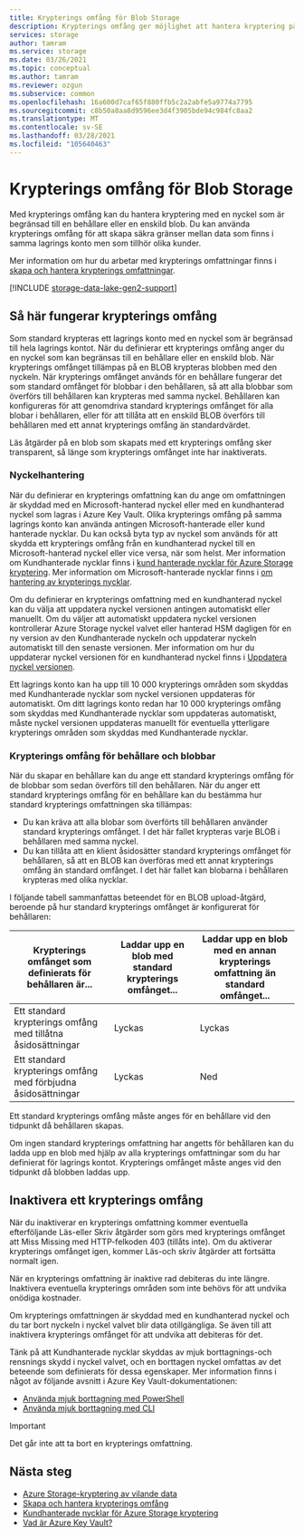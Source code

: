 ```yaml
---
title: Krypterings omfång för Blob Storage
description: Krypterings omfång ger möjlighet att hantera kryptering på nivån för behållaren eller en enskild blob. Du kan använda krypterings omfång för att skapa säkra gränser mellan data som finns i samma lagrings konto men som tillhör olika kunder.
services: storage
author: tamram
ms.service: storage
ms.date: 03/26/2021
ms.topic: conceptual
ms.author: tamram
ms.reviewer: ozgun
ms.subservice: common
ms.openlocfilehash: 16a600d7caf65f880ffb5c2a2abfe5a9774a7795
ms.sourcegitcommit: c8b50a8aa8d9596ee3d4f3905bde94c984fc8aa2
ms.translationtype: MT
ms.contentlocale: sv-SE
ms.lasthandoff: 03/28/2021
ms.locfileid: "105640463"
---
```

# <a name="encryption-scopes-for-blob-storage"></a>Krypterings omfång för Blob Storage

Med krypterings omfång kan du hantera kryptering med en nyckel som är begränsad till en behållare eller en enskild blob. Du kan använda krypterings omfång för att skapa säkra gränser mellan data som finns i samma lagrings konto men som tillhör olika kunder.

Mer information om hur du arbetar med krypterings omfattningar finns i [skapa och hantera krypterings omfattningar](encryption-scope-manage.md).

[!INCLUDE [storage-data-lake-gen2-support](../../../includes/storage-data-lake-gen2-support.md)]

## <a name="how-encryption-scopes-work"></a>Så här fungerar krypterings omfång

Som standard krypteras ett lagrings konto med en nyckel som är begränsad till hela lagrings kontot. När du definierar ett krypterings omfång anger du en nyckel som kan begränsas till en behållare eller en enskild blob. När krypterings omfånget tillämpas på en BLOB krypteras blobben med den nyckeln. När krypterings omfånget används för en behållare fungerar det som standard omfånget för blobbar i den behållaren, så att alla blobbar som överförs till behållaren kan krypteras med samma nyckel. Behållaren kan konfigureras för att genomdriva standard krypterings omfånget för alla blobar i behållaren, eller för att tillåta att en enskild BLOB överförs till behållaren med ett annat krypterings omfång än standardvärdet.

Läs åtgärder på en blob som skapats med ett krypterings omfång sker transparent, så länge som krypterings omfånget inte har inaktiverats.

### <a name="key-management"></a>Nyckelhantering

När du definierar en krypterings omfattning kan du ange om omfattningen är skyddad med en Microsoft-hanterad nyckel eller med en kundhanterad nyckel som lagras i Azure Key Vault. Olika krypterings omfång på samma lagrings konto kan använda antingen Microsoft-hanterade eller kund hanterade nycklar. Du kan också byta typ av nyckel som används för att skydda ett krypterings omfång från en kundhanterad nyckel till en Microsoft-hanterad nyckel eller vice versa, när som helst. Mer information om Kundhanterade nycklar finns i [kund hanterade nycklar för Azure Storage kryptering](../common/customer-managed-keys-overview.md). Mer information om Microsoft-hanterade nycklar finns i [om hantering av krypterings nycklar](../common/storage-service-encryption.md#about-encryption-key-management).

Om du definierar en krypterings omfattning med en kundhanterad nyckel kan du välja att uppdatera nyckel versionen antingen automatiskt eller manuellt. Om du väljer att automatiskt uppdatera nyckel versionen kontrollerar Azure Storage nyckel valvet eller hanterad HSM dagligen för en ny version av den Kundhanterade nyckeln och uppdaterar nyckeln automatiskt till den senaste versionen. Mer information om hur du uppdaterar nyckel versionen för en kundhanterad nyckel finns i [Uppdatera nyckel versionen](../common/customer-managed-keys-overview.md#update-the-key-version).

Ett lagrings konto kan ha upp till 10 000 krypterings områden som skyddas med Kundhanterade nycklar som nyckel versionen uppdateras för automatiskt. Om ditt lagrings konto redan har 10 000 krypterings omfång som skyddas med Kundhanterade nycklar som uppdateras automatiskt, måste nyckel versionen uppdateras manuellt för eventuella ytterligare krypterings områden som skyddas med Kundhanterade nycklar.  

### <a name="encryption-scopes-for-containers-and-blobs"></a>Krypterings omfång för behållare och blobbar

När du skapar en behållare kan du ange ett standard krypterings omfång för de blobbar som sedan överförs till den behållaren. När du anger ett standard krypterings omfång för en behållare kan du bestämma hur standard krypterings omfattningen ska tillämpas:

- Du kan kräva att alla blobar som överförts till behållaren använder standard krypterings omfånget. I det här fallet krypteras varje BLOB i behållaren med samma nyckel.
- Du kan tillåta att en klient åsidosätter standard krypterings omfånget för behållaren, så att en BLOB kan överföras med ett annat krypterings omfång än standard omfånget. I det här fallet kan blobarna i behållaren krypteras med olika nycklar.

I följande tabell sammanfattas beteendet för en BLOB upload-åtgärd, beroende på hur standard krypterings omfånget är konfigurerat för behållaren:

| Krypterings omfånget som definierats för behållaren är... | Laddar upp en blob med standard krypterings omfånget... | Laddar upp en blob med en annan krypterings omfattning än standard omfånget... |
|--|--|--|
| Ett standard krypterings omfång med tillåtna åsidosättningar | Lyckas | Lyckas |
| Ett standard krypterings omfång med förbjudna åsidosättningar | Lyckas | Ned |

Ett standard krypterings omfång måste anges för en behållare vid den tidpunkt då behållaren skapas.

Om ingen standard krypterings omfattning har angetts för behållaren kan du ladda upp en blob med hjälp av alla krypterings omfattningar som du har definierat för lagrings kontot. Krypterings omfånget måste anges vid den tidpunkt då blobben laddas upp.

## <a name="disabling-an-encryption-scope"></a>Inaktivera ett krypterings omfång

När du inaktiverar en krypterings omfattning kommer eventuella efterföljande Läs-eller Skriv åtgärder som görs med krypterings omfånget att Miss Missing med HTTP-felkoden 403 (tillåts inte). Om du aktiverar krypterings omfånget igen, kommer Läs-och skriv åtgärder att fortsätta normalt igen.

När en krypterings omfattning är inaktive rad debiteras du inte längre. Inaktivera eventuella krypterings områden som inte behövs för att undvika onödiga kostnader.

Om krypterings omfattningen är skyddad med en kundhanterad nyckel och du tar bort nyckeln i nyckel valvet blir data otillgängliga. Se även till att inaktivera krypterings omfånget för att undvika att debiteras för det.

Tänk på att Kundhanterade nycklar skyddas av mjuk borttagnings-och rensnings skydd i nyckel valvet, och en borttagen nyckel omfattas av det beteende som definierats för dessa egenskaper. Mer information finns i något av följande avsnitt i Azure Key Vault-dokumentationen:

- [Använda mjuk borttagning med PowerShell](../../key-vault/general/key-vault-recovery.md)
- [Använda mjuk borttagning med CLI](../../key-vault/general/key-vault-recovery.md)

> [!IMPORTANT]
> Det går inte att ta bort en krypterings omfattning.

## <a name="next-steps"></a>Nästa steg

- [Azure Storage-kryptering av vilande data](../common/storage-service-encryption.md)
- [Skapa och hantera krypterings omfång](encryption-scope-manage.md)
- [Kundhanterade nycklar för Azure Storage kryptering](../common/customer-managed-keys-overview.md)
- [Vad är Azure Key Vault?](../../key-vault/general/overview.md)